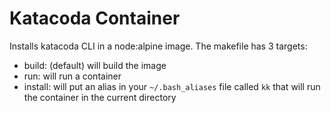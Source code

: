 # Katacoda Container

Installs katacoda CLI in a node:alpine image. The makefile has 3 targets:

- build: (default) will build the image
- run: will run a container
- install: will put an alias in your `~/.bash_aliases` file called `kk` that will run the container in the current directory
